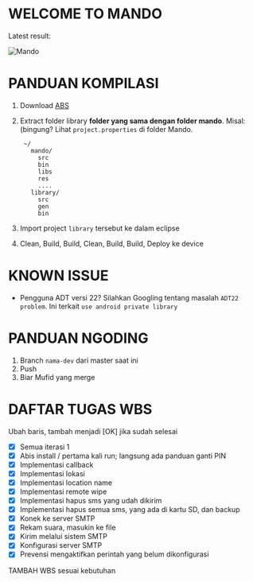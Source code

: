 # WELCOME TO MANDO

Latest result:

![Mando](https://dl.dropboxusercontent.com/u/124209/cdn/mando2.png)

# PANDUAN KOMPILASI

1. Download [ABS](https://github.com/JakeWharton/ActionBarSherlock/archive/4.2.0.zip)
2. Extract folder library **folder yang sama dengan folder mando**. Misal: (bingung? Lihat `project.properties` di folder Mando.

		~/
          mando/
		    src
		    bin
		    libs
		    res
		    ....
		  library/
		    src
		    gen
		    bin

3. Import project `library` tersebut ke dalam eclipse
4. Clean, Build, Build, Clean, Build, Build, Deploy ke device

# KNOWN ISSUE

- Pengguna ADT versi 22? Silahkan Googling tentang
  masalah `ADT22 problem`. Ini terkait `use android private library`

# PANDUAN NGODING

1. Branch `nama-dev` dari master saat ini
2. Push
3. Biar Mufid yang merge

# DAFTAR TUGAS WBS

Ubah baris, tambah menjadi [OK] jika sudah selesai

- [x] Semua iterasi 1
- [X] Abis install / pertama kali run; langsung ada panduan ganti PIN
- [X] Implementasi callback
- [X] Implementasi lokasi 
- [X] Implementasi location name
- [X] Implementasi remote wipe
- [X] Implementasi hapus sms yang udah dikirim
- [X] Implementasi hapus semua sms, yang ada di kartu SD, dan backup
- [X] Konek ke server SMTP
- [X] Rekam suara, masukin ke file
- [X] Kirim melalui sistem SMTP
- [X] Konfigurasi server SMTP
- [X] Prevensi mengaktifkan perintah yang belum dikonfigurasi

TAMBAH WBS sesuai kebutuhan
